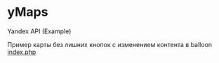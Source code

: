 # yMaps
Yandex API (Example)

Пример карты без лишних кнопок с изменением контента в balloon
<a href="index.php">index.php</a>
